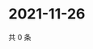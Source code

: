 # 2021-11-26

共 0 条

<!-- BEGIN WEIBO -->
<!-- 最后更新时间 Fri Nov 26 2021 20:22:20 GMT+0800 (China Standard Time) -->

<!-- END WEIBO -->

